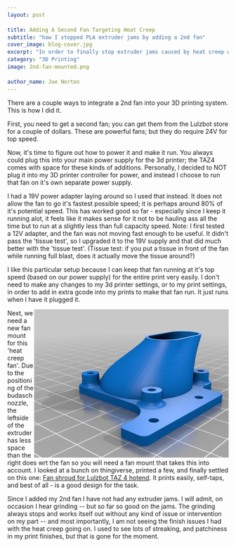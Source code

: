 ```yaml
---
layout: post

title: Adding A Second Fan Targeting Heat Creep
subtitle: "how I stopped PLA extruder jams by adding a 2nd fan"
cover_image: blog-cover.jpg
excerpt: "In order to finally stop extruder jams caused by heat creep with PLA I added a 2nd fan; here's how."
category: "3D Printing"
image: 2nd-fan-mounted.png

author_name: Joe Norton
---     
```

There are a couple ways to integrate a 2nd fan into your 3D printing system. This is how I did it.     

First, you need to get a second fan; you can get them from the Lulzbot store for a couple of dollars. These are powerful fans; but they do require 24V for top speed.

Now, it's time to figure out how to power it and make it run. You always could plug this into your main power supply for the 3d printer; the TAZ4 comes with space for these kinds of additions. Personally, I decided to NOT plug it into my 3D printer controller for power, and instead I choose to run that fan on it's own separate power supply.

I had a 19V power adapter laying around so I used that instead. It does not allow the fan to go it's fastest possible speed; it is perhaps around 80% of it's potential speed. This has worked good so far - especially since I keep it running alot, it feels like it makes sense for it not to be hauling ass all the time but to run at a slightly less than full capacity speed. Note: I first tested a 12V adapter, and the fan was not moving fast enough to be useful. It didn't pass the 'tissue test', so I upgraded it to the 19V supply and that did much better with the 'tissue test'. (Tissue test: if you put a tissue in front of the fan while running full blast, does it actually move the tissue around?)  

I like this particular setup because I can keep that fan running at it's top speed (based on our power supply) for the entire print very easily. I don't need to make any changes to my 3d printer settings, or to my print settings, in order to add in extra gcode into my prints to make that fan run. It just runs when I have it plugged it.  

<img src="/images/heat-creep-fan-mount.png" style="float:right;">Next, we need a new fan mount for this 'heat creep fan'. Due to the positioning of the budaschnozzle, the leftside of the extruder has less space than the right does wrt the fan so you will need a fan mount that takes this into account. I looked at a bunch on thingiverse, printed a few, and finally settled on this one: [Fan shroud for Lulzbot TAZ 4 hotend](http://www.thingiverse.com/thing:368303). It prints easily, self-taps, and best of all - is a good design for the task.

Since I added my 2nd fan I have not had any extruder jams. I will admit, on occasion I hear grinding -- but so far so good on the jams. The grinding always stops and works itself out without any kind of issue or intervention on my part -- and most importantly, I am not seeing the finish issues I had with the heat creep going on. I used to see lots of streaking, and patchiness in my print finishes, but that is gone for the moment.  